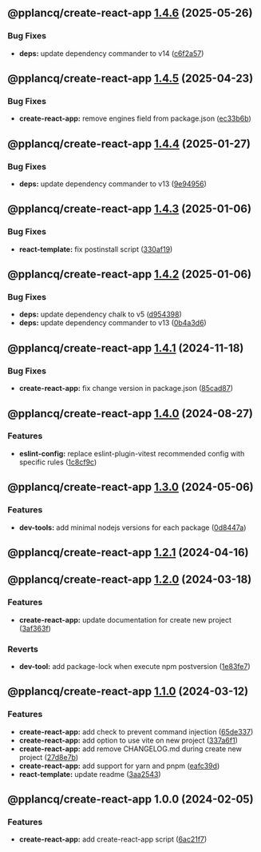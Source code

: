 ## @pplancq/create-react-app [1.4.6](https://github.com/pplancq/dev-tools/compare/@pplancq/create-react-app@1.4.5...@pplancq/create-react-app@1.4.6) (2025-05-26)

### Bug Fixes

* **deps:** update dependency commander to v14 ([c6f2a57](https://github.com/pplancq/dev-tools/commit/c6f2a5721309220f8ee75eccbdf5bce51d122160))

## @pplancq/create-react-app [1.4.5](https://github.com/pplancq/dev-tools/compare/@pplancq/create-react-app@1.4.4...@pplancq/create-react-app@1.4.5) (2025-04-23)

### Bug Fixes

* **create-react-app:** remove engines field from package.json ([ec33b6b](https://github.com/pplancq/dev-tools/commit/ec33b6b803e6a34f14f7eaedc70485af3249cb9b))

## @pplancq/create-react-app [1.4.4](https://github.com/pplancq/dev-tools/compare/@pplancq/create-react-app@1.4.3...@pplancq/create-react-app@1.4.4) (2025-01-27)

### Bug Fixes

* **deps:** update dependency commander to v13 ([9e94956](https://github.com/pplancq/dev-tools/commit/9e949560000970854e0906dd2c19fe8d86198b00))

## @pplancq/create-react-app [1.4.3](https://github.com/pplancq/dev-tools/compare/@pplancq/create-react-app@1.4.2...@pplancq/create-react-app@1.4.3) (2025-01-06)

### Bug Fixes

* **react-template:** fix postinstall script ([330af19](https://github.com/pplancq/dev-tools/commit/330af1987fc8ab9a8f9b7125ef69da25897ddb07))

## @pplancq/create-react-app [1.4.2](https://github.com/pplancq/dev-tools/compare/@pplancq/create-react-app@1.4.1...@pplancq/create-react-app@1.4.2) (2025-01-06)

### Bug Fixes

* **deps:** update dependency chalk to v5 ([d954398](https://github.com/pplancq/dev-tools/commit/d954398e2b95b5a4edfdad42ff112636902a436b))
* **deps:** update dependency commander to v13 ([0b4a3d6](https://github.com/pplancq/dev-tools/commit/0b4a3d6ff1ce0f9229904776a88db0ec6e514789))

## @pplancq/create-react-app [1.4.1](https://github.com/pplancq/dev-tools/compare/@pplancq/create-react-app@1.4.0...@pplancq/create-react-app@1.4.1) (2024-11-18)

### Bug Fixes

* **create-react-app:** fix change version in package.json ([85cad87](https://github.com/pplancq/dev-tools/commit/85cad879a03490e51a24a09396cae0301a55633f))

## @pplancq/create-react-app [1.4.0](https://github.com/pplancq/dev-tools/compare/@pplancq/create-react-app@1.3.0...@pplancq/create-react-app@1.4.0) (2024-08-27)

### Features

* **eslint-config:** replace eslint-plugin-vitest recommended config with specific rules ([1c8cf9c](https://github.com/pplancq/dev-tools/commit/1c8cf9cce9d6e9df414b73a7cd2a9f7d4019fdcb))

## @pplancq/create-react-app [1.3.0](https://github.com/pplancq/dev-tools/compare/@pplancq/create-react-app@1.2.1...@pplancq/create-react-app@1.3.0) (2024-05-06)


### Features

* **dev-tools:** add minimal nodejs versions for each package ([0d8447a](https://github.com/pplancq/dev-tools/commit/0d8447a6f4e26ff9cb28baac8434020156d5dac0))

## @pplancq/create-react-app [1.2.1](https://github.com/pplancq/dev-tools/compare/@pplancq/create-react-app@1.2.0...@pplancq/create-react-app@1.2.1) (2024-04-16)

## @pplancq/create-react-app [1.2.0](https://github.com/pplancq/dev-tools/compare/@pplancq/create-react-app@1.1.0...@pplancq/create-react-app@1.2.0) (2024-03-18)


### Features

* **create-react-app:** update documentation for create new project ([3af363f](https://github.com/pplancq/dev-tools/commit/3af363f5c3e436fdbf346af3f19a33d4f17cecac))


### Reverts

* **dev-tool:** add package-lock when execute npm postversion ([1e83fe7](https://github.com/pplancq/dev-tools/commit/1e83fe7ee8d2529ce3b85e1abb56968171ee01ff))

## @pplancq/create-react-app [1.1.0](https://github.com/pplancq/dev-tools/compare/@pplancq/create-react-app@1.0.0...@pplancq/create-react-app@1.1.0) (2024-03-12)


### Features

* **create-react-app:** add check to prevent command injection ([65de337](https://github.com/pplancq/dev-tools/commit/65de33787a4a6eed7588234be6bae1ace5503fb4))
* **create-react-app:** add option to use vite on new project ([337a6f1](https://github.com/pplancq/dev-tools/commit/337a6f191db3c6aa474e6f9904d22b53ccb58577))
* **create-react-app:** add remove CHANGELOG.md during create new project ([27d8e7b](https://github.com/pplancq/dev-tools/commit/27d8e7bd246664ec372dd34cedebff274031341b))
* **create-react-app:** add support for yarn and pnpm ([eafc39d](https://github.com/pplancq/dev-tools/commit/eafc39d972b178ca21ed307166a9ba394161803f))
* **react-template:** update readme ([3aa2543](https://github.com/pplancq/dev-tools/commit/3aa2543948a697f6604f4984884184d3f285d297))

## @pplancq/create-react-app 1.0.0 (2024-02-05)


### Features

* **create-react-app:** add create-react-app script ([6ac21f7](https://github.com/pplancq/dev-tools/commit/6ac21f7e8148822a31b61fb618a5dfccedf20a3c))
